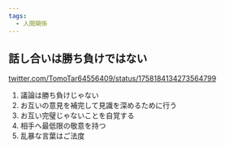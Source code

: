 ```yaml
---
tags:
  - 人間関係
---
```

## 話し合いは勝ち負けではない

[twitter.com/TomoTar64556409/status/1758184134273564799](https://twitter.com/TomoTar64556409/status/1758184134273564799)

1. 議論は勝ち負けじゃない 
2. お互いの意見を補完して見識を深めるために行う 
3. お互い完璧じゃないことを自覚する 
4. 相手へ最低限の敬意を持つ 
5. 乱暴な言葉はご法度